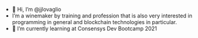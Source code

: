- 👋 Hi, I’m @jjlovaglio
- I’m a winemaker by training and profession that is also very interested in programming in general and blockchain technologies in particular.
- 🌱 I’m currently learning at Consensys Dev Bootcamp 2021


<!---
jjlovaglio/jjlovaglio is a ✨ special ✨ repository because its `README.md` (this file) appears on your GitHub profile.
You can click the Preview link to take a look at your changes.
--->
